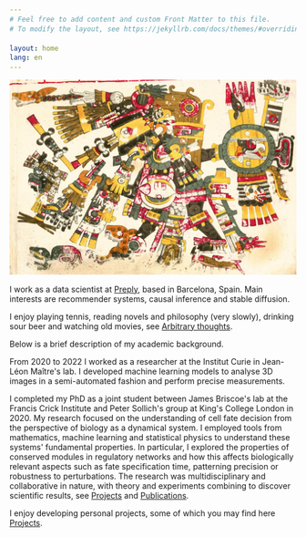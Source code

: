 ```yaml
---
# Feel free to add content and custom Front Matter to this file.
# To modify the layout, see https://jekyllrb.com/docs/themes/#overriding-theme-defaults

layout: home
lang: en
---
```


![My face](/assets/Tezca.jpg)

I work as a data scientist at [Preply](https://preply.com/), based in Barcelona, Spain. Main interests are recommender systems, causal inference and stable diffusion.

I enjoy playing tennis, reading novels and philosophy (very slowly), drinking sour beer and watching old movies, see [Arbitrary thoughts](https://edgar-hd.github.io/interests/).

Below is a brief description of my academic background.

From 2020 to 2022 I worked as a researcher at the Institut Curie in Jean-Léon Maître's lab. I developed machine learning models to analyse 3D images in a semi-automated fashion and perform precise measurements.

I completed my PhD as a joint student between James Briscoe's lab at the Francis Crick Institute and Peter Sollich's group at King's College London in 2020.
My research focused on the understanding of cell fate decision from the perspective of biology as a dynamical system.
I employed tools from mathematics, machine learning and statistical physics to understand these systems' fundamental properties.
In particular, I explored the properties of conserved modules in regulatory networks and how this affects biologically relevant aspects such as fate specification time, patterning precision or robustness to perturbations.
The research was multidisciplinary and collaborative in nature, with theory and experiments combining to discover scientific results, see [Projects](https://edgar-hd.github.io/my_work/#academic) and [Publications](https://edgar-hd.github.io/my_work/#publications).

I enjoy developing personal projects, some of which you may find here [Projects](https://edgar-hd.github.io/my_work/#personal).